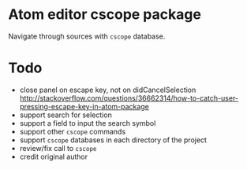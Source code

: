 # Atom editor cscope package

Navigate through sources with `cscope` database.

# Todo

- close panel on escape key, not on didCancelSelection
  http://stackoverflow.com/questions/36662314/how-to-catch-user-pressing-escape-key-in-atom-package
- support search for selection
- support a field to input the search symbol
- support other `cscope` commands
- support `cscope` databases in each directory of the project
- review/fix call to `cscope`
- credit original author
